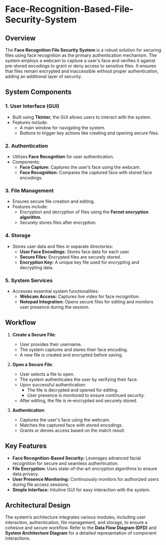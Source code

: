 # Face-Recognition-Based-File-Security-System

## Overview
The **Face Recognition File Security System** is a robust solution for securing files using face recognition as the primary authentication mechanism. The system employs a webcam to capture a user's face and verifies it against pre-stored encodings to grant or deny access to sensitive files. It ensures that files remain encrypted and inaccessible without proper authentication, adding an additional layer of security.

## System Components

### 1. User Interface (GUI)
- Built using **Tkinter**, the GUI allows users to interact with the system.
- Features include:
  - A main window for navigating the system.
  - Buttons to trigger key actions like creating and opening secure files.

### 2. Authentication
- Utilizes **Face Recognition** for user authentication.
- Components:
  - **Face Capture:** Captures the user’s face using the webcam.
  - **Face Recognition:** Compares the captured face with stored face encodings.

### 3. File Management
- Ensures secure file creation and editing.
- Features include:
  - Encryption and decryption of files using the **Fernet encryption algorithm**.
  - Securely stores files after encryption.

### 4. Storage
- Stores user data and files in separate directories:
  - **User Face Encodings:** Stores face data for each user.
  - **Secure Files:** Encrypted files are securely stored.
  - **Encryption Key:** A unique key file used for encrypting and decrypting data.

### 5. System Services
- Accesses essential system functionalities:
  - **Webcam Access:** Captures live video for face recognition.
  - **Notepad Integration:** Opens secure files for editing and monitors user presence during the session.

## Workflow

1. **Create a Secure File**:
   - User provides their username.
   - The system captures and stores their face encoding.
   - A new file is created and encrypted before saving.

2. **Open a Secure File**:
   - User selects a file to open.
   - The system authenticates the user by verifying their face.
   - Upon successful authentication:
     - The file is decrypted and opened for editing.
     - User presence is monitored to ensure continued security.
   - After editing, the file is re-encrypted and securely stored.

3. **Authentication**:
   - Captures the user's face using the webcam.
   - Matches the captured face with stored encodings.
   - Grants or denies access based on the match result.

## Key Features
- **Face Recognition-Based Security:** Leverages advanced facial recognition for secure and seamless authentication.
- **File Encryption:** Uses state-of-the-art encryption algorithms to ensure data privacy.
- **User Presence Monitoring:** Continuously monitors for authorized users during file access sessions.
- **Simple Interface:** Intuitive GUI for easy interaction with the system.

## Architectural Design
The system’s architecture integrates various modules, including user interaction, authentication, file management, and storage, to ensure a cohesive and secure workflow. Refer to the **Data Flow Diagram (DFD)** and **System Architecture Diagram** for a detailed representation of component interactions.
